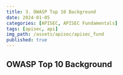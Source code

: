 ```yaml
---
title: 3. OWASP Top 10 Background
date: 2024-01-05
categories: [APISEC, APISEC Fundamentals]
tags: [apisec, api]
img_path: /assets/apisec/apisec_fund
published: true
---
```


## OWASP Top 10 Background

<!--
---

<center> <a href="https://cspanias.github.io/posts/APISEC-Fund-1.-Intro-to-API-Security-&-2.-Anatomy-of-Real-World-API-Breaches/">1. Intro to API Security & 2. Anatomy of Real-World API Breaches</a> </center>

---
-->




<!--
---

<center> <a href="">[Level 0-10]</a> </center>

---
-->